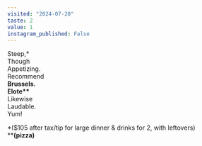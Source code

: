 ```yaml
---
visited: "2024-07-20"
taste: 2
value: 1
instagram_published: False
---
```


Steep,\*   
Though     
Appetizing.  
Recommend    
**Brussels.**  
**Elote\*\***  
Likewise  
Laudable.  
Yum!  

\*($105 after tax/tip for large dinner & drinks for 2, with leftovers)  
\*\***(pizza)**

